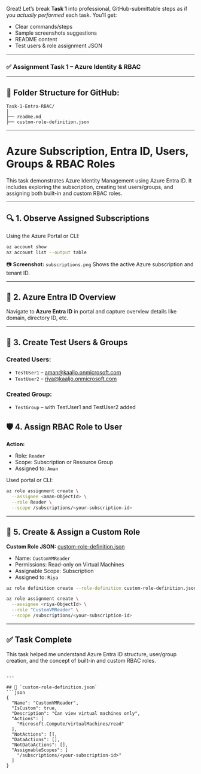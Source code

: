 Great! Let’s break **Task 1** into professional, GitHub-submittable steps as if you *actually performed* each task. You’ll get:

* Clear commands/steps
* Sample screenshots suggestions
* README content
* Test users & role assignment JSON

---

### ✅ **Assignment Task 1 – Azure Identity & RBAC**

---

## 📁 Folder Structure for GitHub:

```
Task-1-Entra-RBAC/
│
├── readme.md
├── custom-role-definition.json

```

---


# Azure Subscription, Entra ID, Users, Groups & RBAC Roles

This task demonstrates Azure Identity Management using Azure Entra ID. It includes exploring the subscription, creating test users/groups, and assigning both built-in and custom RBAC roles.

---

## 🔍 1. Observe Assigned Subscriptions

Using the Azure Portal or CLI:
```bash
az account show
az account list --output table
```

📷 **Screenshot:** `subscriptions.png`
Shows the active Azure subscription and tenant ID.

---

## 🧭 2. Azure Entra ID Overview

Navigate to **Azure Entra ID** in portal and capture overview details like domain, directory ID, etc.

---

## 👤 3. Create Test Users & Groups

### Created Users:

* `TestUser1` – [aman@kaaljo.onmicrosoft.com](mailto:testuser1@kaaljo.onmicrosoft.com)
* `TestUser2` – [riya@kaaljo.onmicrosoft.com](mailto:testuser2@kaaljo.onmicrosoft.com)

### Created Group:

* `TestGroup` – with TestUser1 and TestUser2 added


## 🛡️ 4. Assign RBAC Role to User

**Action:**

* Role: `Reader`
* Scope: Subscription or Resource Group
* Assigned to: `Aman`


Used portal or CLI:

```bash
az role assignment create \
  --assignee <aman-ObjectId> \
  --role Reader \
  --scope /subscriptions/<your-subscription-id>
```

---

## 🧩 5. Create & Assign a Custom Role

**Custom Role JSON:** [custom-role-definition.json](./custom-role-definition.json)

* Name: `CustomVMReader`
* Permissions: Read-only on Virtual Machines
* Assignable Scope: Subscription
* Assigned to: `Riya`


```bash
az role definition create --role-definition custom-role-definition.json

az role assignment create \
  --assignee <riya-ObjectId> \
  --role "CustomVMReader" \
  --scope /subscriptions/<your-subscription-id>
```

---

## ✅ Task Complete

This task helped me understand Azure Entra ID structure, user/group creation, and the concept of built-in and custom RBAC roles.

```

---

## 📄 `custom-role-definition.json`
```json
{
  "Name": "CustomVMReader",
  "IsCustom": true,
  "Description": "Can view virtual machines only",
  "Actions": [
    "Microsoft.Compute/virtualMachines/read"
  ],
  "NotActions": [],
  "DataActions": [],
  "NotDataActions": [],
  "AssignableScopes": [
    "/subscriptions/<your-subscription-id>"
  ]
}
```